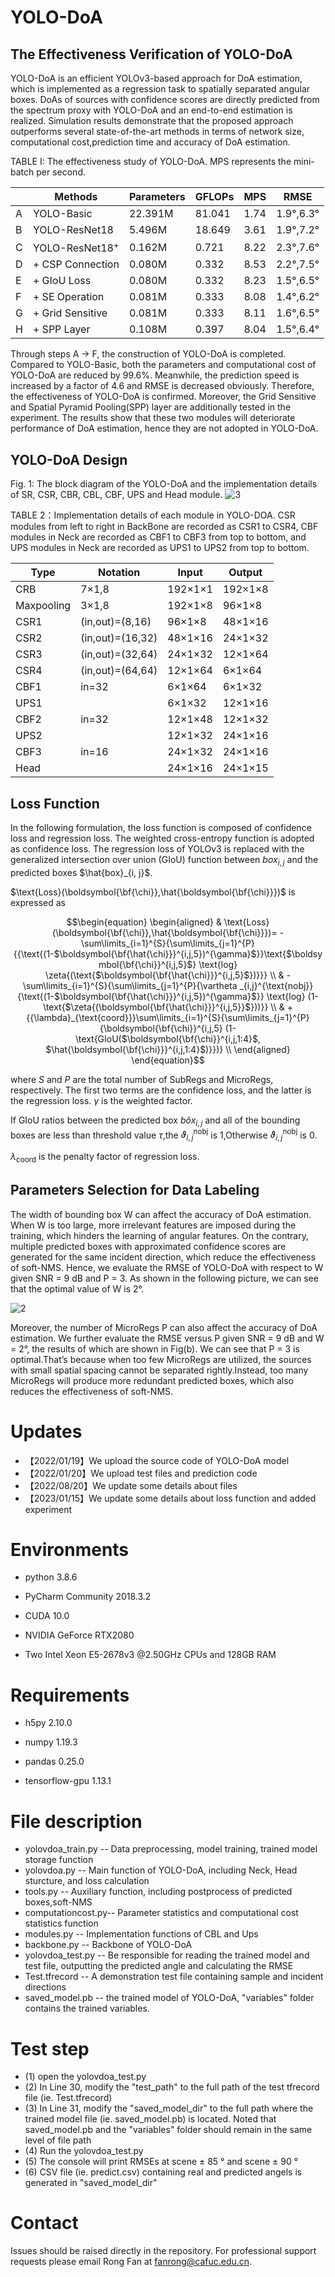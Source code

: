 # YOLO-DoA
## The Effectiveness Verification of YOLO-DoA

YOLO-DoA is an efficient YOLOv3-based approach for DoA estimation, which is implemented as a regression task to spatially separated angular boxes. DoAs of sources with confidence scores
are directly predicted from the spectrum proxy with YOLO-DoA and an end-to-end estimation is realized. 
Simulation results demonstrate that the proposed approach outperforms several state-of-the-art methods in terms of network size, computational cost,prediction time and accuracy of DoA estimation.

TABLE I: The effectiveness study of YOLO-DoA. MPS represents the mini-batch per second.

| |Methods |Parameters |GFLOPs |MPS |RMSE |
|--- |---  |---  |---    |---    |---    |
|A|YOLO-Basic|22.391M|81.041|1.74|1.9°,6.3°|
|B|YOLO-ResNet18|5.496M|18.649|3.61|1.9°,7.2°|
|C|YOLO-ResNet18<sup>+|0.162M|0.721|8.22|2.3°,7.6°|
|D|+ CSP Connection|0.080M|0.332|8.53|2.2°,7.5°|
|E|+ GIoU Loss|0.080M|0.332|8.23|1.5°,6.5°|
|F|+ SE Operation|0.081M|0.333|8.08|1.4°,6.2°|
|G|+ Grid Sensitive|0.081M|0.333|8.11|1.6°,6.5°|
|H|+ SPP Layer|0.108M|0.397|8.04|1.5°,6.4°|

Through steps A → F, the construction of YOLO-DoA is completed. Compared to YOLO-Basic, both the parameters and computational cost of YOLO-DoA are reduced by 99.6%.
Meanwhile, the prediction speed is increased by a factor of 4.6 and RMSE is decreased obviously. Therefore, the effectiveness
of YOLO-DoA is confirmed. Moreover, the Grid Sensitive and Spatial Pyramid Pooling(SPP) layer are additionally tested in the experiment. 
The results show that these two modules will deteriorate performance of DoA estimation, hence they are not adopted in YOLO-DoA.

 ## YOLO-DoA Design 
  Fig. 1: The block diagram of the YOLO-DoA  and the implementation details of SR, CSR, CBR, CBL, CBF, UPS and Head module.
  ![3](https://user-images.githubusercontent.com/46212148/212353576-3ca6231c-cbfb-40d3-8a3f-260cd7e53109.png)
  
  TABLE 2：Implementation details of each module in YOLO-DOA. CSR modules from left to right in BackBone are recorded as CSR1 to CSR4, CBF modules in Neck are recorded as CBF1 to CBF3 from top to bottom, and UPS modules in Neck are recorded as UPS1 to UPS2 from top to bottom.
  
|Type |Notation |Input |Output |
|--- |---  |---  |---    |
|CRB|7×1,8|192×1×1|192×1×8|
|Maxpooling|3×1,8|192×1×8|96×1×8|
|CSR1|(in,out)=(8,16)|96×1×8|48×1×16|
|CSR2|(in,out)=(16,32)|48×1×16|24×1×32|
|CSR3|(in,out)=(32,64)|24×1×32|12×1×64|
|CSR4|(in,out)=(64,64)|12×1×64|6×1×64|
|CBF1|in=32|6×1×64|6×1×32|
|UPS1| |6×1×32|12×1×16|
|CBF2|in=32|12×1×48|12×1×32|
|UPS2| |12×1×32|24×1×16|
|CBF3|in=16|24×1×32|24×1×16|
|Head| |24×1×16|24×1×15|
  
## Loss Function
In the following formulation, the loss function is composed of confidence loss and regression loss. The weighted cross-entropy function is adopted as confidence loss.
The regression loss of YOLOv3 is replaced with the generalized intersection over union (GIoU) function between $box_{i, j}$ and the predicted boxes $\hat{box}_{i, j}$. 

$\text{Loss}(\boldsymbol{\bf{\chi}},\hat{\boldsymbol{\bf{\chi}}})$ is expressed as

$$\begin{equation}
\begin{aligned}
& \text{Loss}(\boldsymbol{\bf{\chi}},\hat{\boldsymbol{\bf{\chi}}})= -\sum\limits_{i=1}^{S}{\sum\limits_{j=1}^{P}{{\text{(1-$\boldsymbol{\bf{\hat{\chi}}}^{i,j,5})^{\gamma}$}}\text{$\boldsymbol{\bf{\chi}}^{i,j,5}$} \text{log} \zeta{(\text{$\boldsymbol{\bf{\hat{\chi}}}^{i,j,5}$})}}} \\
& -\sum\limits_{i=1}^{S}{\sum\limits_{j=1}^{P}{\vartheta _{i,j}^{\text{nobj}}{\text{(1-$\boldsymbol{\bf{\hat{\chi}}}^{i,j,5})^{\gamma}$}} \text{log} (1-\text{$\zeta{(\boldsymbol{\bf{\hat{\chi}}}^{i,j,5}}$}))}} \\
& +{{\lambda}_{\text{coord}}}\sum\limits_{i=1}^{S}{\sum\limits_{j=1}^{P}{\boldsymbol{\bf{\chi}}^{i,j,5} (1-\text{GIoU($\boldsymbol{\bf{\chi}}^{i,j,1:4}$, $\hat{\boldsymbol{\bf{\chi}}}^{i,j,1:4}$)}})} \\
\end{aligned}
\end{equation}$$

where $S$ and $P$ are the total number of SubRegs and MicroRegs, respectively. The first two terms are the confidence loss, and the latter is the regression loss. $\gamma$ is the weighted factor.

If GIoU ratios between the predicted box $b\hat{o}{{x}_{i,j}}$ and all of the bounding boxes are less than threshold value $\tau$,the $\vartheta _{i,j}^{\text{nobj}}$ is 1,Otherwise $\vartheta _{i,j}^{\text{nobj}}$ is 0.
  
 ${\lambda}_{\text{coord}}$ is the penalty factor of regression loss.
 
 ## Parameters Selection for Data Labeling
  The width of bounding box W can affect the accuracy of DoA estimation. When W is too large, more irrelevant features are imposed during the training, which hinders the learning of angular features. On the contrary, multiple predicted boxes with approximated confidence scores are generated for the same incident direction, which reduce the effectiveness of soft-NMS. Hence, we evaluate the RMSE of YOLO-DoA with respect to W given SNR = 9 dB and P = 3. As shown in the following picture, we can see that the optimal value of W is 2°.
  
![2](https://user-images.githubusercontent.com/46212148/211857230-47a67ff9-cc01-4bcc-aeab-0e4857ad89b5.png)
  
Moreover, the number of MicroRegs P can also affect the accuracy of DoA estimation. We further evaluate the RMSE versus P given SNR = 9 dB and W = 2°, the results of which are shown in Fig(b). We can see that P = 3 is optimal.That’s because when too few MicroRegs are utilized, the sources with small spatial spacing cannot be separated rightly.Instead, too many MicroRegs will produce more redundant predicted boxes, which also reduces the effectiveness of soft-NMS.
  
# Updates
- 【2022/01/19】We upload the source code of YOLO-DoA model
- 【2022/01/20】We upload test files and prediction code
- 【2022/08/20】We update some details about files 
- 【2023/01/15】We update some details about loss function and added experiment  
# Environments

- python 3.8.6

- PyCharm Community 2018.3.2

- CUDA 10.0

- NVIDIA GeForce RTX2080
  
- Two Intel Xeon E5-2678v3 @2.50GHz CPUs and 128GB RAM

# Requirements

- h5py 2.10.0

- numpy 1.19.3
  
- pandas 0.25.0

- tensorflow-gpu 1.13.1

# File description
- yolovdoa_train.py -- Data preprocessing, model training, trained model storage function
- yolovdoa.py -- Main function of YOLO-DoA, including Neck, Head sturcture, and loss calculation
- tools.py -- Auxiliary function, including postprocess of predicted boxes,soft-NMS
- computationcost.py-- Parameter statistics and  computational cost statistics function
- modules.py -- Implementation functions of CBL and Ups
- backbone.py -- Backbone of YOLO-DoA
- yolovdoa_test.py -- Be responsible for reading the trained model and test file, outputting the predicted angle and calculating the RMSE
- Test.tfrecord -- A demonstration test file containing sample and incident directions
- saved_model.pb -- the trained model of YOLO-DoA, "variables" folder contains the trained variables.
  
# Test step
- (1) open the yolovdoa_test.py
- (2) In Line 30, modify the "test_path" to the full path of the test tfrecord file (ie. Test.tfrecord)
- (3) In Line 31, modify the "saved_model_dir" to the full path where the trained model file (ie. saved_model.pb) is located.
      Noted that saved_model.pb and the "variables" folder should remain in the same level of file path
- (4) Run the yolovdoa_test.py
- (5) The console will print RMSEs at scene ± 85 ° and scene ± 90 °
- (6) CSV file (ie. predict.csv) containing real and predicted angels is generated in "saved_model_dir"

# Contact
Issues should be raised directly in the repository. For professional support requests please email Rong Fan at fanrong@cafuc.edu.cn.

  
  
  
  
  
  

